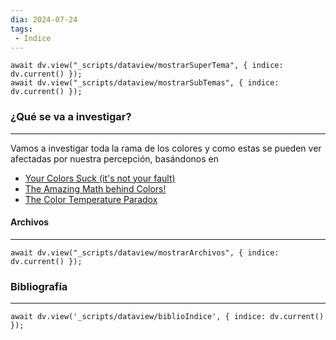 ```yaml
---
dia: 2024-07-24
tags: 
 - Índice
---
```

```dataviewjs
await dv.view("_scripts/dataview/mostrarSuperTema", { indice: dv.current() });
await dv.view("_scripts/dataview/mostrarSubTemas", { indice: dv.current() });
```
### ¿Qué se va a investigar?
---
Vamos a investigar toda la rama de los colores y como estas se pueden ver afectadas por nuestra percepción, basándonos en
* [Your Colors Suck (it's not your fault)](https://www.youtube.com/watch?v=fv-wlo8yVhk&t=2s "Your Colors Suck (it's not your fault)")
* [The Amazing Math behind Colors!](https://www.youtube.com/watch?v=gnUYoQ1pwes "The Amazing Math behind Colors!")
* [The Color Temperature Paradox](https://www.youtube.com/watch?v=mqZm6u12RJA "The Color Temperature Paradox")


#### Archivos
---
```dataviewjs
await dv.view("_scripts/dataview/mostrarArchivos", { indice: dv.current() });
```


### Bibliografía
---
```dataviewjs
await dv.view('_scripts/dataview/biblioIndice', { indice: dv.current() });
```